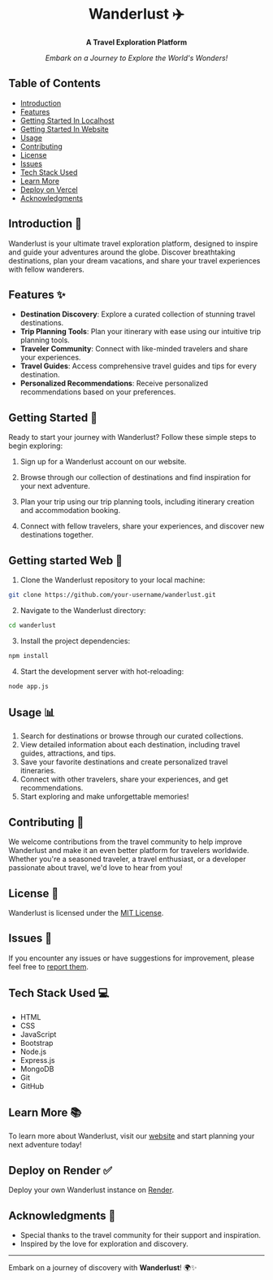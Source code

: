 <h1 align="center">Wanderlust ✈️</h1>

<p align="center">
  <b>A Travel Exploration Platform</b>
</p>

<p align="center">
  <i>Embark on a Journey to Explore the World's Wonders!</i>
</p>

## Table of Contents

- [Introduction](#introduction-)
- [Features](#features-)
- [Getting Started In Localhost](#getting-started-)
- [Getting Started In Website](#getting-started-web)
- [Usage](#usage-)
- [Contributing](#contributing-)
- [License](#license-)
- [Issues](#issues-)
- [Tech Stack Used](#tech-stack-used-)
- [Learn More](#learn-more-)
- [Deploy on Vercel](#deploy-on-vercel-)
- [Acknowledgments](#acknowledgments-)

## Introduction 📝

Wanderlust is your ultimate travel exploration platform, designed to inspire and guide your adventures around the globe. Discover breathtaking destinations, plan your dream vacations, and share your travel experiences with fellow wanderers.

## Features ✨

- **Destination Discovery**: Explore a curated collection of stunning travel destinations.
- **Trip Planning Tools**: Plan your itinerary with ease using our intuitive trip planning tools.
- **Traveler Community**: Connect with like-minded travelers and share your experiences.
- **Travel Guides**: Access comprehensive travel guides and tips for every destination.
- **Personalized Recommendations**: Receive personalized recommendations based on your preferences.

## Getting Started 🚀

Ready to start your journey with Wanderlust? Follow these simple steps to begin exploring:

1. Sign up for a Wanderlust account on our website.

2. Browse through our collection of destinations and find inspiration for your next adventure.

3. Plan your trip using our trip planning tools, including itinerary creation and accommodation booking.

4. Connect with fellow travelers, share your experiences, and discover new destinations together.

## Getting started Web 🚀
1. Clone the Wanderlust repository to your local machine:
```sh
git clone https://github.com/your-username/wanderlust.git
```

2. Navigate to the Wanderlust directory:
```sh
cd wanderlust
```

3. Install the project dependencies:
```sh
npm install
```

4. Start the development server with hot-reloading:
  
```sh
node app.js
```


## Usage 📊

1. Search for destinations or browse through our curated collections.
2. View detailed information about each destination, including travel guides, attractions, and tips.
3. Save your favorite destinations and create personalized travel itineraries.
4. Connect with other travelers, share your experiences, and get recommendations.
5. Start exploring and make unforgettable memories!

## Contributing 🤝

We welcome contributions from the travel community to help improve Wanderlust and make it an even better platform for travelers worldwide. Whether you're a seasoned traveler, a travel enthusiast, or a developer passionate about travel, we'd love to hear from you!

## License 📜

Wanderlust is licensed under the [MIT License](LICENSE).

## Issues 🐛

If you encounter any issues or have suggestions for improvement, please feel free to [report them](https://github.com/your-username/wanderlust/issues).

## Tech Stack Used 💻

- HTML
- CSS
- JavaScript
- Bootstrap
- Node.js
- Express.js
- MongoDB
- Git
- GitHub

## Learn More 📚

To learn more about Wanderlust, visit our [website](https://wanderlust-1-88ni.onrender.com/listings) and start planning your next adventure today!

## Deploy on Render ✅

Deploy your own Wanderlust instance on [Render](https://render.com/).

## Acknowledgments 🙏

- Special thanks to the travel community for their support and inspiration.
- Inspired by the love for exploration and discovery.

---

Embark on a journey of discovery with **Wanderlust**! 🌍✨
